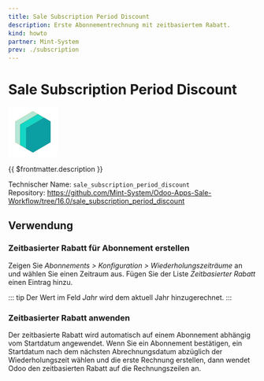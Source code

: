 ```yaml
---
title: Sale Subscription Period Discount
description: Erste Abonnementrechnung mit zeitbasiertem Rabatt.
kind: howto
partner: Mint-System
prev: ./subscription
---
```

# Sale Subscription Period Discount
![icon_oms_box](attachments/icons_odoo_mint_system.png)

{{ $frontmatter.description }}

Technischer Name: `sale_subscription_period_discount`\
Repository: <https://github.com/Mint-System/Odoo-Apps-Sale-Workflow/tree/16.0/sale_subscription_period_discount>

## Verwendung

### Zeitbasierter Rabatt für Abonnement erstellen

Zeigen Sie *Abonnements > Konfiguration > Wiederholungszeiträume* an und wählen Sie einen Zeitraum aus. Fügen Sie der Liste *Zeitbasierter Rabatt* einen Eintrag hinzu.

::: tip
Der Wert im Feld *Jahr* wird dem aktuell Jahr hinzugerechnet.
:::

### Zeitbasierter Rabatt anwenden

Der zeitbasierte Rabatt wird automatisch auf einem Abonnement abhängig vom Startdatum angewendet. Wenn Sie ein Abonnement bestätigen, ein Startdatum nach dem nächsten Abrechnungsdatum abzüglich der Wiederholungszeit wählen und die erste Rechnung erstellen, dann wendet Odoo den zeitbasierten Rabatt auf die Rechnungszeilen an.
